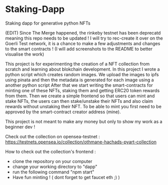 # Staking-Dapp
Staking dapp for generative python NFTs


(EDIT) Since The Merge happened, the rinkeby testnet has been deprecatd meaning this repo needs to be updated ! I will try to rec-create it over on the Goerli Test network, it is a chance to make a few adjustments and changes to the smart contracts ! (I will add screenshots to the README to better visualise the work)

This project is for experimenting the creation of a NFT collection from scratch and learning about blokchain 
development. In this project I wrote a python script which creates random images. We upload the images to ipfs using pinata and then the metadata is generated for each image using a another python script
After that we start writing the smart-contracts for minting one of these NFTs, staking them and getting ERC20 token rewards from them. Then we create a simple frontend so that users can mint and stake NFTs, the users can then stake/unstake their NFTs and also claim rewards without unstaking their NFT.
To be able to mint you first need to be approved by the smart-contract creator address (mine).


This project is not meant to make any money but only to show my work as a beginner dev !


Check out the collection on opensea-testnet : https://testnets.opensea.io/collection/othmane-hachads-pyart-collection

How to check out the collection's frontend :
 - clone the repository on your computer
 - change your working directory to "dapp"
 - run the following command "npm start"
 - Have fun minting ! ( dont forget to get faucet eth ;) )
 


